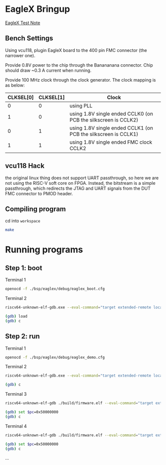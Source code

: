 # EagleX Bringup

[EagleX Test Note](https://docs.google.com/presentation/d/1NFBMX0InoTdFPE7k63EsRdLQBOzjHwr1ZK8_0qCyUlE/edit?usp=sharing)

## Bench Settings

Using vcu118, plugin EagleX board to the 400 pin FMC connector (the narrower one).

Provide 0.8V power to the chip through the Banananana connector. Chip should draw ~0.3 A current when running.

Provide 100 MHz clock through the clock generator. The clock mapping is as below:

| CLKSEL[0] | CLKSEL[1] | Clock                                                          |
| --------- | --------- | -------------------------------------------------------------- |
| 0         | 0         | using PLL                                                      |
| 1         | 0         | using 1.8V single ended CCLK0 (on PCB the silkscreen is CCLK2) |
| 0         | 1         | using 1.8V single ended CCLK1 (on PCB the silkscreen is CCLK1) |
| 1         | 1         | using 1.8V single ended FMC clock CCLK2                        |

## vcu118 Hack

the original linux thing does not support UART passthrough, so here we are not using the RISC-V soft core on FPGA. Instead, the bitstream is a simple passthrough, which redirects the JTAG and UART signals from the DUT FMC connector to PMOD header.

## Compiling program

cd into `workspace`

```bash
make
```


# Running programs

## Step 1: boot

Terminal 1
```bash
openocd -f ./bsp/eaglex/debug/eaglex_boot.cfg
```

Terminal 2
```bash
riscv64-unknown-elf-gdb.exe --eval-command="target extended-remote localhost:3020"

(gdb) load
(gdb) c
```

## Step 2: run

Terminal 1
```bash
openocd -f ./bsp/eaglex/debug/eaglex_demo.cfg
```

Terminal 2
```bash
riscv64-unknown-elf-gdb.exe --eval-command="target extended-remote localhost:3020"

(gdb) c
```

Terminal 3
```bash
riscv64-unknown-elf-gdb ./build/firmware.elf --eval-command="target extended-remote localhost:3000"

(gdb) set $pc=0x50000000
(gdb) c
```

Terminal 4
```bash
riscv64-unknown-elf-gdb ./build/firmware.elf --eval-command="target extended-remote localhost:3001"

(gdb) set $pc=0x50000000
(gdb) c
```

...
